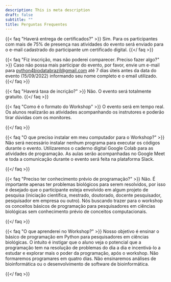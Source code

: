 ```yaml
---
description: This is meta description
draft: false
subtitle: ""
title: Perguntas Frequentes
---
```



{{< faq "Haverá entrega de certificados?" >}}
Sim. Para os participantes com mais de 75% de presença nas atividades do evento será enviado para o e-mail cadastrado do participante um certificado digital.
{{</ faq >}}

{{< faq "Fiz inscrição, mas não poderei comparecer. Preciso fazer algo?" >}}
Caso não possa mais participar do evento, por favor, envie um e-mail para python4biodatabrazil@gmail.com até 7 dias úteis antes da data do evento (15/09/2022) informando seu nome completo e o email utilizado.
{{</ faq >}}

{{< faq "Haverá taxa de incrição?" >}}
Não. O evento será totalmente gratuito.
{{</ faq >}}

{{< faq "Como é o formato do Workshop" >}}
O evento será em tempo real. Os alunos realizarão as atividades acompanhando os instrutores e poderão tirar dúvidas com os monitores.

{{</ faq >}}

{{< faq "O que preciso instalar em meu computador para o Workshop?" >}}
Não será necessário instalar nenhum programa para executar os códigos durante o evento. Utilizaremos o caderno digital Google Colab para as atividades de programação. As aulas serão acompanhadas no Google Meet e toda a comunicação durante o evento será feita na plataforma Slack.

{{</ faq >}}

{{< faq "Preciso ter conhecimento prévio de programação?" >}}
Não. É importante apenas ter problemas biológicos para serem resolvidos, por isso é desejado que o participante esteja envolvido em algum projeto de pesquisa (iniciação científica, mestrado, doutorado, docente pesquisador, pesquisador em empresa ou outro). Nós buscando trazer para o workshop os conceitos básicos de programação para pesquisadores em ciências biológicas sem conhecimento prévio de conceitos computacionais.

{{</ faq >}}

{{< faq "O que aprenderei no Workshop?" >}}
Nosso objetivo é ensinar o básico de programação em Python para pesquisadores em ciências biológicas. O intuito é instigar que o aluno veja o potencial que a programação tem na resolução de problemas do dia a dia e incentivá-lo a estudar e explorar mais o poder da programação, após o workshop. Não formaremos programares em quatro dias. Não ensinaremos análises de bioinformática ou o desenvolvimento de software de bioinformática.

{{</ faq >}}